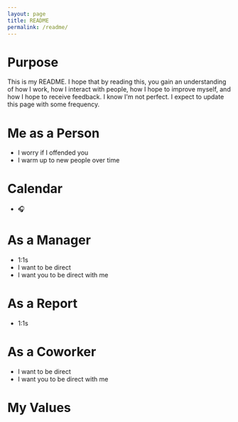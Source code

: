 ```yaml
---
layout: page
title: README
permalink: /readme/
---
```


# Purpose

This is my README. I hope that by reading this, you gain an understanding of how I work, how I interact with people, how I hope to improve myself, and how I hope to receive feedback. I know I'm not perfect. I expect to update this page with some frequency.

# Me as a Person
- I worry if I offended you
- I warm up to new people over time

# Calendar
- 🎧

# As a Manager
- 1:1s
- I want to be direct
- I want you to be direct with me

# As a Report
- 1:1s

# As a Coworker
- I want to be direct
- I want you to be direct with me

# My Values
